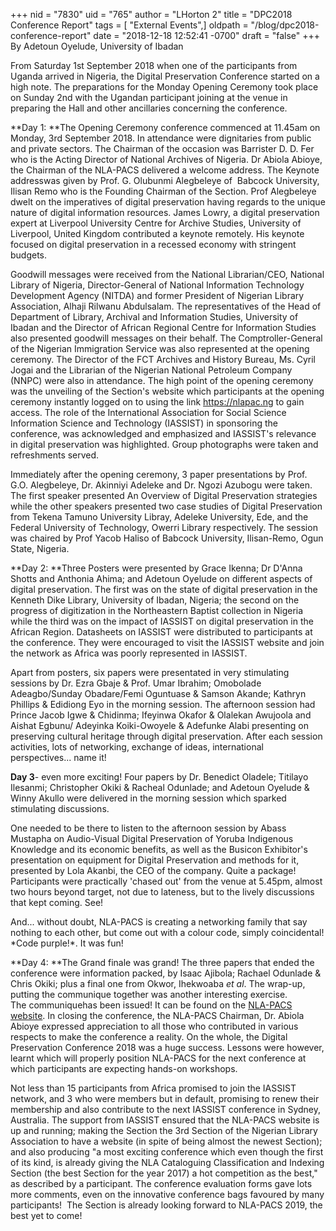 +++
nid = "7830"
uid = "765"
author = "LHorton 2"
title = "DPC2018 Conference Report"
tags = [ "External Events",]
oldpath = "/blog/dpc2018-conference-report"
date = "2018-12-18 12:52:41 -0700"
draft = "false"
+++
By Adetoun Oyelude, University of Ibadan

From Saturday 1st September 2018 when one of the participants from
Uganda arrived in Nigeria, the Digital Preservation Conference started
on a high note. The preparations for the Monday Opening Ceremony took
place on Sunday 2nd with the Ugandan participant joining at the venue in
preparing the Hall and other ancillaries concerning the conference. 

**Day 1: **The Opening Ceremony conference commenced at 11.45am on
Monday, 3rd September 2018. In attendance were dignitaries from public
and private sectors. The Chairman of the occasion was Barrister D. D.
Fer who is the Acting Director of National Archives of Nigeria. Dr
Abiola Abioye, the Chairman of the NLA-PACS delivered a welcome address.
The Keynote addresswas given by Prof. G. Olubunmi Alegbeleye of  Babcock
University, Ilisan Remo who is the Founding Chairman of the Section.
Prof Alegbeleye dwelt on the imperatives of digital preservation having
regards to the unique nature of digital information resources. James
Lowry, a digital preservation expert at Liverpool University Centre for
Archive Studies, University of Liverpool, United Kingdom contributed
a keynote remotely. His keynote focused on digital preservation in a
recessed economy with stringent budgets.

Goodwill messages were received from the National Librarian/CEO,
National Library of Nigeria, Director-General of National Information
Technology Development Agency (NITDA) and former President of Nigerian
Library Association, Alhaji Rilwanu Abdulsalam. The representatives of
the Head of Department of Library, Archival and Information Studies,
University of Ibadan and the Director of African Regional Centre for
Information Studies also presented goodwill messages on their behalf.
The Comptroller-General of the Nigerian Immigration Service was also
represented at the opening ceremony. The Director of the FCT Archives
and History Bureau, Ms. Cyril Jogai and the Librarian of the Nigerian
National Petroleum Company (NNPC) were also in attendance. The high
point of the opening ceremony was the unveiling of the Section\'s
website which participants at the opening ceremony instantly logged on
to using the link <https://nlapac.ng> to gain access. The role of the
International Association for Social Science Information Science and
Technology (IASSIST) in sponsoring the conference, was acknowledged and
emphasized and IASSIST\'s relevance in digital preservation was
highlighted. Group photographs were taken and refreshments served.

Immediately after the opening ceremony, 3 paper presentations by Prof.
G.O. Alegbeleye, Dr. Akinniyi Adeleke and Dr. Ngozi Azubogu were taken.
The first speaker presented An Overview of Digital Preservation
strategies while the other speakers presented two case studies of
Digital Preservation from Tekena Tamuno University Libray, Adeleke
University, Ede, and the Federal University of Technology, Owerri
Library respectively. The session was chaired by Prof Yacob Haliso of
Babcock University, Ilisan-Remo, Ogun State, Nigeria.

**Day 2: **Three Posters were presented by Grace Ikenna; Dr D\'Anna
Shotts and Anthonia Ahima; and Adetoun Oyelude on different aspects of
digital preservation. The first was on the state of digital preservation
in the Kenneth Dike Library, University of Ibadan, Nigeria; the second
on the progress of digitization in the Northeastern Baptist collection
in Nigeria while the third was on the impact of IASSIST on digital
preservation in the African Region. Datasheets on IASSIST were
distributed to participants at the conference. They were encouraged to
visit the IASSIST website and join the network as Africa was poorly
represented in IASSIST. 

Apart from posters, six papers were presentated in very stimulating
sessions by Dr. Ezra Gbaje & Prof. Umar Ibrahim; Omobolade
Adeagbo/Sunday Obadare/Femi Oguntuase & Samson Akande; Kathryn Phillips
& Edidiong Eyo in the morning session. The afternoon session had Prince
Jacob Igwe & Chidinma; Ifeyinwa Okafor & Olalekan Awujoola and Aishat
Egbunu/ Adeyinka Koiki-Owoyele & Adefunke Alabi presenting on preserving
cultural heritage through digital preservation. After each session
activities, lots of networking, exchange of ideas, international
perspectives\... name it!

**Day 3**- even more exciting! Four papers by Dr. Benedict Oladele;
Titilayo Ilesanmi; Christopher Okiki & Racheal Odunlade; and Adetoun
Oyelude & Winny Akullo were delivered in the morning session which
sparked stimulating discussions.

One needed to be there to listen to the afternoon session by Abass
Mustapha on Audio-Visual Digital Preservation of Yoruba Indigenous
Knowledge and its economic benefits, as well as the Busicon Exhibitor\'s
presentation on equipment for Digital Preservation and methods for it,
presented by Lola Akanbi, the CEO of the company. Quite a package!
Participants were practically \'chased out\' from the venue at 5.45pm,
almost two hours beyond target, not due to lateness, but to the lively
discussions that kept coming. See!

And\... without doubt, NLA-PACS is creating a networking family that say
nothing to each other, but come out with a colour code, simply
coincidental! \*Code purple!\*. It was fun!

**Day 4: **The Grand finale was grand! The three papers that ended the
conference were information packed, by Isaac Ajibola; Rachael Odunlade &
Chris Okiki; plus a final one from Okwor, Ihekwoaba *et al*. The
wrap-up, putting the communique together was another interesting
exercise. The communiquehas been issued! It can be found on the
[NLA-PACS website](https://nlapac.ng). In closing the conference, the
NLA-PACS Chairman, Dr. Abiola Abioye expressed appreciation to all those
who contributed in various respects to make the conference a reality. On
the whole, the Digital Preservation Conference 2018 was a huge success.
Lessons were however, learnt which will properly position NLA-PACS for
the next conference at which participants are expecting hands-on
workshops. 

Not less than 15 participants from Africa promised to join the IASSIST
network, and 3 who were members but in default, promising to renew their
membership and also contribute to the next IASSIST conference in Sydney,
Australia. The support from IASSIST ensured that the NLA-PACS website is
up and running; making the Section the 3rd Section of the Nigerian
Library Association to have a website (in spite of being almost the
newest Section); and also producing \"a most exciting conference which
even though the first of its kind, is already giving the NLA Cataloguing
Classification and Indexing Section (the best Section for the year 2017)
a hot competition as the best,\" as described by a participant. The
conference evaluation forms gave lots more comments, even on the
innovative conference bags favoured by many participants!  The Section
is already looking forward to NLA-PACS 2019, the best yet to come!
